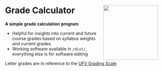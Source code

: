# Grade Calculator <img src="https://github.com/BraedonM/grade-calculator/assets/114954354/ebafa13f-3180-4fca-a5cf-59d2a000387a" width=180 align="right" />

__A simple grade calculation program__
- Helpful for insights into current and future course grades based on syllabus weights and current grades.
- Working software available in `/dist/`, everything else is for software editing

Letter grades are in reference to the [UFV Grading Scale](https://www.ufv.ca/calendar/current/General/GradingAndAcademicStanding.htm)
